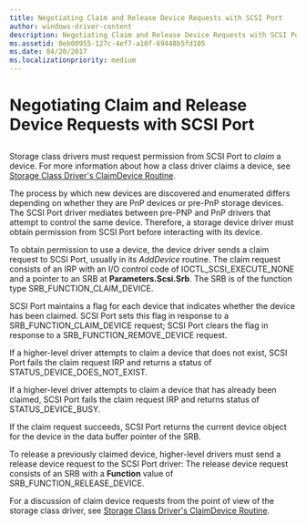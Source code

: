 ```yaml
---
title: Negotiating Claim and Release Device Requests with SCSI Port
author: windows-driver-content
description: Negotiating Claim and Release Device Requests with SCSI Port
ms.assetid: 0eb00955-127c-4ef7-a18f-69448b5fd105
ms.date: 04/20/2017
ms.localizationpriority: medium
---
```


# Negotiating Claim and Release Device Requests with SCSI Port


## <span id="ddk_negotiating_claim_and_release_device_requests_with_scsi_port_kg"></span><span id="DDK_NEGOTIATING_CLAIM_AND_RELEASE_DEVICE_REQUESTS_WITH_SCSI_PORT_KG"></span>


Storage class drivers must request permission from SCSI Port to *claim* a device. For more information about how a class driver claims a device, see [Storage Class Driver's ClaimDevice Routine](storage-class-driver-s-claimdevice-routine.md).

The process by which new devices are discovered and enumerated differs depending on whether they are PnP devices or pre-PnP storage devices. The SCSI Port driver mediates between pre-PNP and PnP drivers that attempt to control the same device. Therefore, a storage device driver must obtain permission from SCSI Port before interacting with its device.

To obtain permission to use a device, the device driver sends a claim request to SCSI Port, usually in its *AddDevice* routine. The claim request consists of an IRP with an I/O control code of IOCTL\_SCSI\_EXECUTE\_NONE and a pointer to an SRB at **Parameters.Scsi.Srb**. The SRB is of the function type SRB\_FUNCTION\_CLAIM\_DEVICE.

SCSI Port maintains a flag for each device that indicates whether the device has been claimed. SCSI Port sets this flag in response to a SRB\_FUNCTION\_CLAIM\_DEVICE request; SCSI Port clears the flag in response to a SRB\_FUNCTION\_REMOVE\_DEVICE request.

If a higher-level driver attempts to claim a device that does not exist, SCSI Port fails the claim request IRP and returns a status of STATUS\_DEVICE\_DOES\_NOT\_EXIST.

If a higher-level driver attempts to claim a device that has already been claimed, SCSI Port fails the claim request IRP and returns status of STATUS\_DEVICE\_BUSY.

If the claim request succeeds, SCSI Port returns the current device object for the device in the data buffer pointer of the SRB.

To release a previously claimed device, higher-level drivers must send a release device request to the SCSI Port driver: The release device request consists of an SRB with a **Function** value of SRB\_FUNCTION\_RELEASE\_DEVICE.

For a discussion of claim device requests from the point of view of the storage class driver, see [Storage Class Driver's ClaimDevice Routine](storage-class-driver-s-claimdevice-routine.md).

 

 




